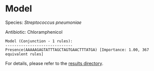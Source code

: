 
# Model

Species: *Streptococcus pneumoniae*

Antibiotic: Chloramphenicol

```
Model (Conjunction - 1 rules):
------------------------------
Presence(AAAAAGAGTATTTAGCTAGTGAACTTTATGA) [Importance: 1.00, 367 equivalent rules]

```

For details, please refer to the [results directory](../../../../../results/scm_b/streptococcus%20pneumoniae/chloramphenicol/repeat_7/).

